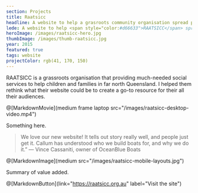 ```yaml
---
section: Projects
title: Raatsicc
headline: A website to help a grasroots community organisation spread positive outreach news.
lede: A website to help <span style="color:#d66633">RAATSICC</span> spread positive community outreach news.
heroImage: /images/raatsicc-hero.jpg
thumbImage: /images/thumb-raatsicc.jpg
year: 2015
featured: true
tags: website
projectColor: rgb(41, 170, 150)
---
```


RAATSICC is a grassroots organisation that providing much-needed social services to help children and families in far north Queensland. I helped them rethink what their website could be to create a go-to resource for their all their audiences.

@[MarkdownMovie](medium frame laptop src="/images/raatsicc-desktop-video.mp4")

Something here.

> We love our new website! It tells out story really well, and people just get it. Callum has understood who we build boats for, and why we do it.” — Vince Cassaniti, owner of OceanBlue Boats

@[MarkdownImage](medium src="/images/raatsicc-mobile-layouts.jpg")

Summary of value added.

@[MarkdownButton](link="https://raatsicc.org.au" label="Visit the site")

